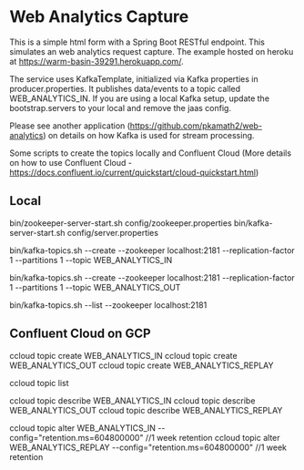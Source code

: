 # Web Analytics Capture

This is a simple html form with a Spring Boot RESTful endpoint. This simulates an web analytics request capture. The example hosted on heroku at https://warm-basin-39291.herokuapp.com/.

The service uses KafkaTemplate, initialized via Kafka properties in producer.properties. It publishes data/events to a topic called WEB_ANALYTICS_IN.
If you are using a local Kafka setup, update the bootstrap.servers to your local and remove the jaas config. 

Please see another application (https://github.com/pkamath2/web-analytics) on details on how Kafka is used for stream processing. 


Some scripts to create the topics locally and Confluent Cloud (More details on how to use Confluent Cloud - https://docs.confluent.io/current/quickstart/cloud-quickstart.html)
## Local
bin/zookeeper-server-start.sh config/zookeeper.properties
bin/kafka-server-start.sh config/server.properties

bin/kafka-topics.sh --create --zookeeper localhost:2181 --replication-factor 1 --partitions 1 --topic WEB_ANALYTICS_IN

bin/kafka-topics.sh --create --zookeeper localhost:2181 --replication-factor 1 --partitions 1 --topic WEB_ANALYTICS_OUT

bin/kafka-topics.sh --list --zookeeper localhost:2181

## Confluent Cloud on GCP

ccloud topic create WEB_ANALYTICS_IN
ccloud topic create WEB_ANALYTICS_OUT
ccloud topic create WEB_ANALYTICS_REPLAY

ccloud topic list

ccloud topic describe WEB_ANALYTICS_IN
ccloud topic describe WEB_ANALYTICS_OUT
ccloud topic describe WEB_ANALYTICS_REPLAY

ccloud topic alter WEB_ANALYTICS_IN --config="retention.ms=604800000" //1 week retention
ccloud topic alter WEB_ANALYTICS_REPLAY --config="retention.ms=604800000" //1 week retention

